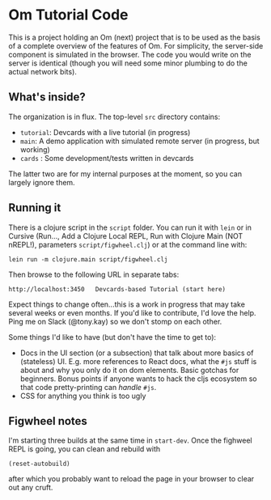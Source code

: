 # Om Tutorial Code

This is a project holding an Om (next) project that is to be used
as the basis of a complete overview of the features of Om. For 
simplicity, the server-side component is simulated in the browser. 
The code you would write on the server is identical (though you 
will need some minor plumbing to do the actual network bits).

## What's inside?

The organization is in flux. The top-level `src` directory contains:

- `tutorial`: Devcards with a live tutorial (in progress)
- `main`: A demo application with simulated remote server (in progress, but working)
- `cards` : Some development/tests written in devcards

The latter two are for my internal purposes at the moment, so you can largely ignore them.

## Running it

There is a clojure script in the `script` folder. You can run it with `lein` or in Cursive (Run..., Add a Clojure Local REPL, Run with Clojure Main (NOT nREPL!), parameters `script/figwheel.clj`)
or at the command line with:

```
lein run -m clojure.main script/figwheel.clj
```

Then browse to the following URL in separate tabs:

```
http://localhost:3450   Devcards-based Tutorial (start here)
```

Expect things to change often...this is a work in progress that may take several weeks or even months. If you'd like
to contribute, I'd love the help. Ping me on Slack (@tony.kay) so we don't stomp on each other.

Some things I'd like to have (but don't have the time to get to):

- Docs in the UI section (or a subsection) that talk about more basics of (stateless) UI. E.g. more references
to React docs, what the `#js` stuff is about and why you only do it on dom elements. Basic gotchas for 
beginners. Bonus points if anyone wants to hack the cljs ecosystem so that code pretty-printing can _handle_
`#js`.
- CSS for anything you think is too ugly

## Figwheel notes

I'm starting three builds at the same time in `start-dev`. Once the fighweel REPL is going, you can 
clean and rebuild with 

```
(reset-autobuild)
```

after which you probably want to reload the page in your browser to clear out any cruft.
